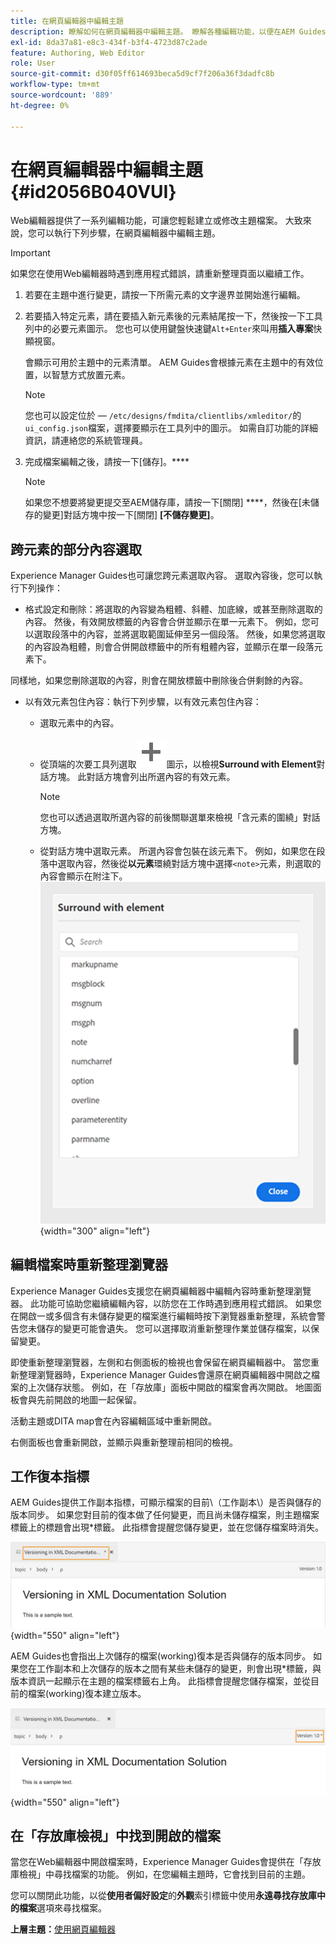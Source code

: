 ```yaml
---
title: 在網頁編輯器中編輯主題
description: 瞭解如何在網頁編輯器中編輯主題。 瞭解各種編輯功能，以便在AEM Guides中修改您的主題檔案。
exl-id: 8da37a81-e8c3-434f-b3f4-4723d87c2ade
feature: Authoring, Web Editor
role: User
source-git-commit: d30f05ff614693beca5d9cf7f206a36f3dadfc8b
workflow-type: tm+mt
source-wordcount: '889'
ht-degree: 0%

---
```


# 在網頁編輯器中編輯主題 {#id2056B040VUI}

Web編輯器提供了一系列編輯功能，可讓您輕鬆建立或修改主題檔案。 大致來說，您可以執行下列步驟，在網頁編輯器中編輯主題。

>[!IMPORTANT]
>
> 如果您在使用Web編輯器時遇到應用程式錯誤，請重新整理頁面以繼續工作。

1. 若要在主題中進行變更，請按一下所需元素的文字邊界並開始進行編輯。

1. 若要插入特定元素，請在要插入新元素後的元素結尾按一下，然後按一下工具列中的必要元素圖示。 您也可以使用鍵盤快速鍵`Alt+Enter`來叫用&#x200B;**插入專案**&#x200B;快顯視窗。

   會顯示可用於主題中的元素清單。 AEM Guides會根據元素在主題中的有效位置，以智慧方式放置元素。

   >[!NOTE]
   >
   > 您也可以設定位於 — `/etc/designs/fmdita/clientlibs/xmleditor/`的`ui_config.json`檔案，選擇要顯示在工具列中的圖示。 如需自訂功能的詳細資訊，請連絡您的系統管理員。

1. 完成檔案編輯之後，請按一下[儲存]。****

   >[!NOTE]
   >
   > 如果您不想要將變更提交至AEM儲存庫，請按一下[關閉] ****，然後在[未儲存的變更]對話方塊中按一下[關閉] **[不儲存變更]**。


## 跨元素的部分內容選取

Experience Manager Guides也可讓您跨元素選取內容。 選取內容後，您可以執行下列操作：
- 格式設定和刪除：將選取的內容變為粗體、斜體、加底線，或甚至刪除選取的內容。 然後，有效開放標籤的內容會合併並顯示在單一元素下。 例如，您可以選取段落中的內容，並將選取範圍延伸至另一個段落。 然後，如果您將選取的內容設為粗體，則會合併開啟標籤中的所有粗體內容，並顯示在單一段落元素下。

同樣地，如果您刪除選取的內容，則會在開放標籤中刪除後合併剩餘的內容。

- 以有效元素包住內容：執行下列步驟，以有效元素包住內容：
   - 選取元素中的內容。
   - 從頂端的次要工具列選取![新增](images/Add_icon.svg)圖示，以檢視&#x200B;**Surround with Element**&#x200B;對話方塊。 此對話方塊會列出所選內容的有效元素。
     >[!NOTE]
     >
     > 您也可以透過選取所選內容的前後關聯選單來檢視「含元素的圍繞」對話方塊。

   - 從對話方塊中選取元素。 所選內容會包裝在該元素下。 例如，如果您在段落中選取內容，然後從&#x200B;**以元素**&#x200B;環繞對話方塊中選擇`<note>`元素，則選取的內容會顯示在附注下。\
     ![環繞元素對話方塊](./images/surround-element.png) {width="300" align="left"}

## 編輯檔案時重新整理瀏覽器

Experience Manager Guides支援您在網頁編輯器中編輯內容時重新整理瀏覽器。 此功能可協助您繼續編輯內容，以防您在工作時遇到應用程式錯誤。 如果您在開啟一或多個含有未儲存變更的檔案進行編輯時按下瀏覽器重新整理，系統會警告您未儲存的變更可能會遺失。 您可以選擇取消重新整理作業並儲存檔案，以保留變更。

即使重新整理瀏覽器，左側和右側面板的檢視也會保留在網頁編輯器中。 當您重新整理瀏覽器時，Experience Manager Guides會還原在網頁編輯器中開啟之檔案的上次儲存狀態。 例如，在「存放庫」面板中開啟的檔案會再次開啟。 地圖面板會與先前開啟的地圖一起保留。

活動主題或DITA map會在內容編輯區域中重新開啟。

右側面板也會重新開啟，並顯示與重新整理前相同的檢視。

## 工作復本指標

AEM Guides提供工作副本指標，可顯示檔案的目前\（工作副本\）是否與儲存的版本同步。 如果您對目前的復本做了任何變更，而且尚未儲存檔案，則主題檔案標籤上的標題會出現\*標籤。 此指標會提醒您儲存變更，並在您儲存檔案時消失。

![工作復本指標](images/working-copy-text-update-indicator.png){width="550" align="left"}

AEM Guides也會指出上次儲存的檔案\(working\)復本是否與儲存的版本同步。 如果您在工作副本和上次儲存的版本之間有某些未儲存的變更，則會出現\*標籤，與版本資訊一起顯示在主題的檔案標籤右上角。 此指標會提醒您儲存檔案，並從目前的檔案\(working\)復本建立版本。

![版本更新指標](images/version-update-indicator.png){width="550" align="left"}




## 在「存放庫檢視」中找到開啟的檔案

當您在Web編輯器中開啟檔案時，Experience Manager Guides會提供在「存放庫檢視」中尋找檔案的功能。 例如，在您編輯主題時，它會找到目前的主題。

您可以關閉此功能，以從&#x200B;**使用者偏好設定**&#x200B;的&#x200B;**外觀**&#x200B;索引標籤中使用&#x200B;**永遠尋找存放庫中的檔案**&#x200B;選項來尋找檔案。


**上層主題：**[&#x200B;使用網頁編輯器](web-editor.md)
